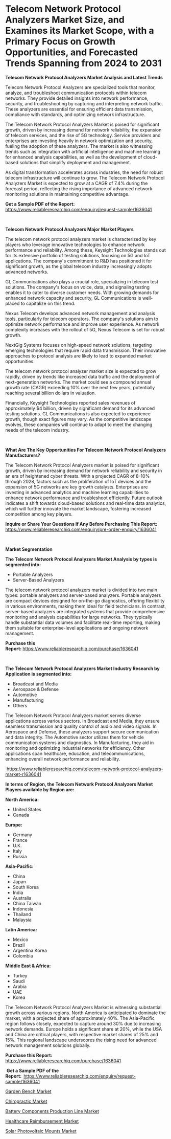 <p><h1>Telecom Network Protocol Analyzers Market Size, and Examines its Market Scope, with a Primary Focus on Growth Opportunities, and Forecasted Trends Spanning from 2024 to 2031</h1></p><p><strong>Telecom Network Protocol Analyzers Market Analysis and Latest Trends</strong></p>
<p><p>Telecom Network Protocol Analyzers are specialized tools that monitor, analyze, and troubleshoot communication protocols within telecom networks. They provide detailed insights into network performance, security, and troubleshooting by capturing and interpreting network traffic. These analyzers are essential for ensuring efficient data transmission, compliance with standards, and optimizing network infrastructure.</p><p>The Telecom Network Protocol Analyzers Market is poised for significant growth, driven by increasing demand for network reliability, the expansion of telecom services, and the rise of 5G technology. Service providers and enterprises are investing heavily in network optimization and security, fueling the adoption of these analyzers. The market is also witnessing trends such as integration with artificial intelligence and machine learning for enhanced analysis capabilities, as well as the development of cloud-based solutions that simplify deployment and management.</p><p>As digital transformation accelerates across industries, the need for robust telecom infrastructure will continue to grow. The Telecom Network Protocol Analyzers Market is expected to grow at a CAGR of 7.4% during the forecast period, reflecting the rising importance of advanced network monitoring solutions in maintaining competitive advantage.</p></p>
<p><strong>Get a Sample PDF of the Report:&nbsp;</strong> <a href="https://www.reliableresearchiq.com/enquiry/request-sample/1636041">https://www.reliableresearchiq.com/enquiry/request-sample/1636041</a></p>
<p>&nbsp;</p>
<p><strong>Telecom Network Protocol Analyzers Major Market Players</strong></p>
<p><p>The telecom network protocol analyzers market is characterized by key players who leverage innovative technologies to enhance network performance and reliability. Among these, Keysight Technologies stands out for its extensive portfolio of testing solutions, focusing on 5G and IoT applications. The company's commitment to R&D has positioned it for significant growth, as the global telecom industry increasingly adopts advanced networks.</p><p>GL Communications also plays a crucial role, specializing in telecom test solutions. The company's focus on voice, data, and signaling testing enables it to cater to diverse customer needs. With growing demands for enhanced network capacity and security, GL Communications is well-placed to capitalize on this trend.</p><p>Nexus Telecom develops advanced network management and analysis tools, particularly for telecom operators. The company's solutions aim to optimize network performance and improve user experience. As network complexity increases with the rollout of 5G, Nexus Telecom is set for robust growth.</p><p>NextGig Systems focuses on high-speed network solutions, targeting emerging technologies that require rapid data transmission. Their innovative approaches to protocol analysis are likely to lead to expanded market opportunities.</p><p>The telecom network protocol analyzer market size is expected to grow rapidly, driven by trends like increased data traffic and the deployment of next-generation networks. The market could see a compound annual growth rate (CAGR) exceeding 10% over the next few years, potentially reaching several billion dollars in valuation.</p><p>Financially, Keysight Technologies reported sales revenues of approximately $4 billion, driven by significant demand for its advanced testing solutions. GL Communications is also expected to experience growth, though exact figures may vary. As the competitive landscape evolves, these companies will continue to adapt to meet the changing needs of the telecom industry.</p></p>
<p>&nbsp;</p>
<p><strong>What Are The Key Opportunities For Telecom Network Protocol Analyzers Manufacturers?</strong></p>
<p><p>The Telecom Network Protocol Analyzers market is poised for significant growth, driven by increasing demand for network reliability and security in an era of heightened cyber threats. With a projected CAGR of 8-10% through 2028, factors such as the proliferation of IoT devices and the expansion of 5G networks are key growth catalysts. Enterprises are investing in advanced analytics and machine learning capabilities to enhance network performance and troubleshoot efficiently. Future outlook indicates a shift towards cloud-based solutions and real-time data analytics, which will further innovate the market landscape, fostering increased competition among key players.</p></p>
<p><strong>Inquire or Share Your Questions If Any Before Purchasing This Report:</strong> <a href="https://www.reliableresearchiq.com/enquiry/pre-order-enquiry/1636041">https://www.reliableresearchiq.com/enquiry/pre-order-enquiry/1636041</a></p>
<p>&nbsp;</p>
<p><strong>Market Segmentation</strong></p>
<p><strong>The Telecom Network Protocol Analyzers Market Analysis by types is segmented into:</strong></p>
<p><ul><li>Portable Analyzers</li><li>Server-Based Analyzers</li></ul></p>
<p><p>The telecom network protocol analyzers market is divided into two main types: portable analyzers and server-based analyzers. Portable analyzers are compact devices designed for on-the-go diagnostics, offering flexibility in various environments, making them ideal for field technicians. In contrast, server-based analyzers are integrated systems that provide comprehensive monitoring and analysis capabilities for large networks. They typically handle substantial data volumes and facilitate real-time reporting, making them suitable for enterprise-level applications and ongoing network management.</p></p>
<p><strong>Purchase this Report:&nbsp;</strong><a href="https://www.reliableresearchiq.com/purchase/1636041">https://www.reliableresearchiq.com/purchase/1636041</a></p>
<p>&nbsp;</p>
<p><strong>The Telecom Network Protocol Analyzers Market Industry Research by Application is segmented into:</strong></p>
<p><ul><li>Broadcast and Media</li><li>Aerospace & Defense</li><li>Automotive</li><li>Manufacturing</li><li>Others</li></ul></p>
<p><p>The Telecom Network Protocol Analyzers market serves diverse applications across various sectors. In Broadcast and Media, they ensure seamless transmission and quality control of audio and video signals. In Aerospace and Defense, these analyzers support secure communication and data integrity. The Automotive sector utilizes them for vehicle communication systems and diagnostics. In Manufacturing, they aid in monitoring and optimizing industrial networks for efficiency. Other applications span healthcare, education, and telecommunications, enhancing overall network performance and reliability.</p></p>
<p><a href="https://www.reliableresearchiq.com/telecom-network-protocol-analyzers-market-r1636041">&nbsp;https://www.reliableresearchiq.com/telecom-network-protocol-analyzers-market-r1636041</a></p>
<p><strong>In terms of Region, the Telecom Network Protocol Analyzers Market Players available by Region are:</strong></p>
<p>
    <p> <strong> North America: </strong>
        <ul>
            <li>United States</li>
            <li>Canada</li>
        </ul>
        </p> 
    <p> <strong> Europe: </strong>
        <ul>
            <li>Germany</li>
            <li>France</li>
            <li>U.K.</li>
            <li>Italy</li>
            <li>Russia</li>
        </ul>
        </p> 
    <p> <strong> Asia-Pacific: </strong>
        <ul>
            <li>China</li>
            <li>Japan</li>
            <li>South Korea</li>
            <li>India</li>
            <li>Australia</li>
            <li>China Taiwan</li>
            <li>Indonesia</li>
            <li>Thailand</li>
            <li>Malaysia</li>
        </ul>
        </p> 
    <p> <strong> Latin America: </strong>
        <ul>
            <li>Mexico</li>
            <li>Brazil</li>
            <li>Argentina Korea</li>
            <li>Colombia</li>
        </ul>
        </p> 
    <p> <strong> Middle East & Africa: </strong>
        <ul>
            <li>Turkey</li>
            <li>Saudi</li>
            <li>Arabia</li>
            <li>UAE</li>
            <li>Korea</li>
        </ul>
    </p>
    </p>
<p><p>The Telecom Network Protocol Analyzers Market is witnessing substantial growth across various regions. North America is anticipated to dominate the market, with a projected share of approximately 40%. The Asia-Pacific region follows closely, expected to capture around 30% due to increasing network demands. Europe holds a significant share at 20%, while the USA and China are critical players, with respective market shares of 25% and 15%. This regional landscape underscores the rising need for advanced network management solutions globally.</p></p>
<p><strong>Purchase this Report: </strong><a href="https://www.reliableresearchiq.com/purchase/1636041">https://www.reliableresearchiq.com/purchase/1636041</a></p>
<p>&nbsp;<strong>Get a Sample PDF of the Report:&nbsp;&nbsp;</strong><a href="https://www.reliableresearchiq.com/enquiry/request-sample/1636041">https://www.reliableresearchiq.com/enquiry/request-sample/1636041</a></p>
<p><strong></strong></p>
<p><p><a href="https://issuu.com/reportprime-2/docs/garden-bench-market-size-2030.pptx_4774ecd584022d">Garden Bench Market</a></p><p><a href="https://www.linkedin.com/pulse/market-trends-global-chiropractic-forecast-analysis-2024-2aote">Chiropractic Market</a></p><p><a href="https://medium.com/@winifreunder87/future-ready-strategic-insights-into-the-global-battery-components-production-line-market-2024-bb6911dcf98a">Battery Components Production Line Market</a></p><p><a href="https://www.linkedin.com/pulse/what-growth-drivers-healthcare-reimbursement-market-comprehensive-4abhe">Healthcare Reimbursement Market</a></p><p><a href="https://medium.com/@winifreunder87/solar-photovoltaic-mounts-market-size-by-type-tracking-mount-fixed-mount-by-product-20107565e3ee?postPublishedType=repub">Solar Photovoltaic Mounts Market</a></p></p>